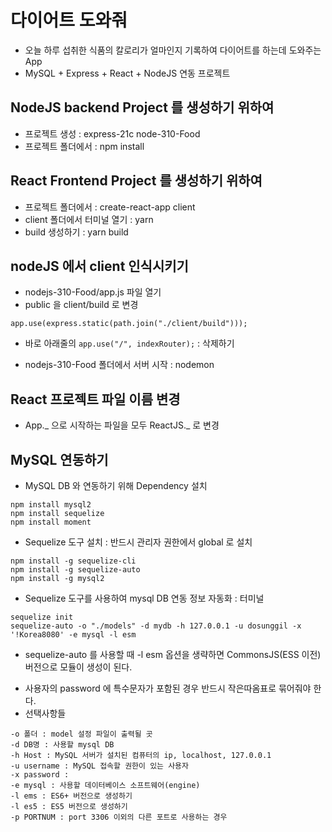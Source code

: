 # 다이어트 도와줘

- 오늘 하루 섭취한 식품의 칼로리가 얼마인지 기록하여 다이어트를 하는데 도와주는 App
- MySQL + Express + React + NodeJS 연동 프로젝트

## NodeJS backend Project 를 생성하기 위하여

- 프로젝트 생성 : express-21c node-310-Food
- 프로젝트 폴더에서 : npm install

## React Frontend Project 를 생성하기 위하여

- 프로젝트 폴더에서 : create-react-app client
- client 폴더에서 터미널 열기 : yarn
- build 생성하기 : yarn build

## nodeJS 에서 client 인식시키기

- nodejs-310-Food/app.js 파일 열기
- public 을 client/build 로 변경

```
app.use(express.static(path.join("./client/build")));
```

- 바로 아래줄의
  `app.use("/", indexRouter);` : 삭제하기

* nodejs-310-Food 폴더에서 서버 시작 : nodemon

## React 프로젝트 파일 이름 변경

- App._ 으로 시작하는 파일을 모두 ReactJS._ 로 변경

## MySQL 연동하기

- MySQL DB 와 연동하기 위해 Dependency 설치

```
npm install mysql2
npm install sequelize
npm install moment
```

- Sequelize 도구 설치 : 반드시 관리자 권한에서 global 로 설치

```
npm install -g sequelize-cli
npm install -g sequelize-auto
npm install -g mysql2
```

- Sequelize 도구를 사용하여 mysql DB 연동 정보 자동화 : 터미널

```
sequelize init
sequelize-auto -o "./models" -d mydb -h 127.0.0.1 -u dosunggil -x '!Korea8080' -e mysql -l esm
```

- sequelize-auto 를 사용할 때 -l esm 옵션을 생략하면 CommonsJS(ESS 이전) 버전으로 모듈이 생성이 된다.

* 사용자의 password 에 특수문자가 포함된 경우 반드시 작은따옴표로 묶어줘야 한다.
* 선택사항들

```
-o 폴더 : model 설정 파일이 출력될 곳
-d DB명 : 사용할 mysql DB
-h Host : MySQL 서버가 설치된 컴퓨터의 ip, localhost, 127.0.0.1
-u username : MySQL 접속할 권한이 있는 사용자
-x password :
-e mysql : 사용할 데이터베이스 소프트웨어(engine)
-l ems : ES6+ 버전으로 생성하기
-l es5 : ES5 버전으로 생성하기
-p PORTNUM : port 3306 이외의 다른 포트로 사용하는 경우
```
